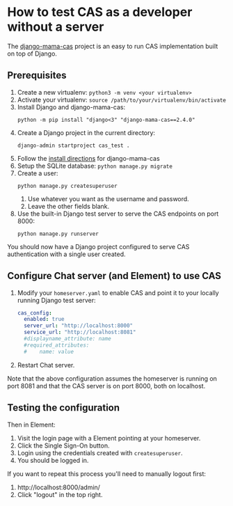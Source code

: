 # How to test CAS as a developer without a server

The [django-mama-cas](https://github.com/jbittel/django-mama-cas) project is an
easy to run CAS implementation built on top of Django.

## Prerequisites

1. Create a new virtualenv: `python3 -m venv <your virtualenv>`
2. Activate your virtualenv: `source /path/to/your/virtualenv/bin/activate`
3. Install Django and django-mama-cas:
   ```
   python -m pip install "django<3" "django-mama-cas==2.4.0"
   ```
4. Create a Django project in the current directory:
   ```
   django-admin startproject cas_test .
   ```
5. Follow the [install directions](https://django-mama-cas.readthedocs.io/en/latest/installation.html#configuring) for django-mama-cas
6. Setup the SQLite database: `python manage.py migrate`
7. Create a user:
   ```
   python manage.py createsuperuser
   ```
   1. Use whatever you want as the username and password.
   2. Leave the other fields blank.
8. Use the built-in Django test server to serve the CAS endpoints on port 8000:
   ```
   python manage.py runserver
   ```

You should now have a Django project configured to serve CAS authentication with
a single user created.

## Configure Chat server (and Element) to use CAS

1. Modify your `homeserver.yaml` to enable CAS and point it to your locally
   running Django test server:
   ```yaml
   cas_config:
     enabled: true
     server_url: "http://localhost:8000"
     service_url: "http://localhost:8081"
     #displayname_attribute: name
     #required_attributes:
     #    name: value
   ```
2. Restart Chat server.

Note that the above configuration assumes the homeserver is running on port 8081
and that the CAS server is on port 8000, both on localhost.

## Testing the configuration

Then in Element:

1. Visit the login page with a Element pointing at your homeserver.
2. Click the Single Sign-On button.
3. Login using the credentials created with `createsuperuser`.
4. You should be logged in.

If you want to repeat this process you'll need to manually logout first:

1. http://localhost:8000/admin/
2. Click "logout" in the top right.
